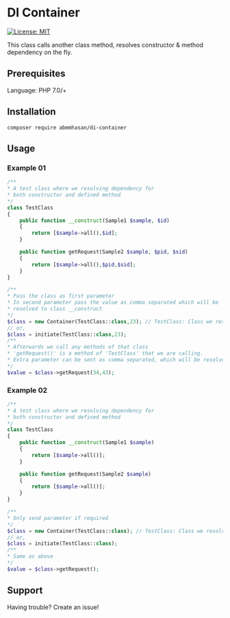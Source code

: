 # DI Container

[![License: MIT](https://img.shields.io/badge/License-MIT-green.svg)](https://opensource.org/licenses/MIT)


This class calls another class method, resolves constructor & method dependency on the fly.


## Prerequisites

Language: PHP 7.0/+

## Installation

```
composer require abmmhasan/di-container
```

## Usage

### Example 01

```php
/**
* A test class where we resolving dependency for
* both constructor and defined method
*/
class TestClass
{
    public function __construct(Sample1 $sample, $id)
    {
        return [$sample->all(),$id];
    }

    public function getRequest(Sample2 $sample, $pid, $sid)
    {
        return [$sample->all(),$pid,$sid];
    }
}

/**
* Pass the class as first parameter
* In second parameter pass the value as comma separated which will be
* resolved to class __construct
*/
$class = new Container(TestClass::class,23); // TestClass: Class we resolving, 23: $id param
// or,
$class = initiate(TestClass::class,23);
/**
* Afterwards we call any methods of that class
* 'getRequest()' is a method of 'TestClass' that we are calling.
* Extra parameter can be sent as comma separated, which will be resolved to given method
*/
$value = $class->getRequest(34,43);
```

### Example 02

```php
/**
* A test class where we resolving dependency for
* both constructor and defined method
*/
class TestClass
{
    public function __construct(Sample1 $sample)
    {
        return [$sample->all()];
    }

    public function getRequest(Sample2 $sample)
    {
        return [$sample->all()];
    }
}

/**
* Only send parameter if required
*/
$class = new Container(TestClass::class); // TestClass: Class we resolving
// or,
$class = initiate(TestClass::class);
/**
* Same as above
*/
$value = $class->getRequest();
```

## Support

Having trouble? Create an issue!
